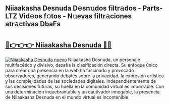 ## Niiaakasha Desnuda D𝚎sn𝚞dos filtr𝚊dos - Parts-LTZ Vid𝚎os f𝚘tos - N𝚞evas filtr𝚊ciones atr𝚊ctivas DbaFs

# <h2><a href="http://mb0fyx.tromn.icu/?c=Niiaakasha+Desnuda">🔗👉👉👉 Niiaakasha Desnuda 🔗🔗</a></h2>

[![Niiaakasha Desnuda nuevo](https://i.imgur.com/pEAQMta.gif)](http://mb0fyx.tromn.icu/?c=Niiaakasha+Desnuda)
Niiaakasha Desnuda, un personaje multifacético y divisivo, desafía la clasificación directa. Su enfoque único para crear una presencia en la web ha fascinado y provocado observadores, generando debates sobre la privacidad, la expresión artística y las complejidades de las sociedades digitales. Independientemente de sus decisiones futuras, su huella en la comunidad virtual es imborrable. Con una determinación inquebrantable y un cautivador innegable, la presencia de Niiaakasha Desnuda en el mundo virtual es incontenible.
